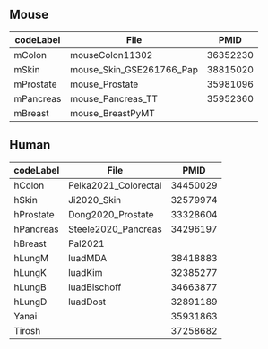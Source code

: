 ## Mouse

| codeLabel  | File                      | PMID
|------------|---------------------------|---------
| mColon     | mouseColon11302           | 36352230
| mSkin      | mouse_Skin_GSE261766_Pap  | 38815020
| mProstate  | mouse_Prostate            | 35981096
| mPancreas  | mouse_Pancreas_TT         | 35952360
| mBreast    | mouse_BreastPyMT          | 



## Human

| codeLabel  | File                      | PMID
|------------|---------------------------|---------
| hColon     | Pelka2021_Colorectal      | 34450029
| hSkin      | Ji2020_Skin               | 32579974
| hProstate  | Dong2020_Prostate         | 33328604
| hPancreas  | Steele2020_Pancreas       | 34296197
| hBreast    | Pal2021                   | 
| hLungM     | luadMDA                   | 38418883
| hLungK     | luadKim                   | 32385277
| hLungB     | luadBischoff              | 34663877
| hLungD     | luadDost                  | 32891189
| Yanai      |                           | 35931863
| Tirosh     |                           | 37258682
